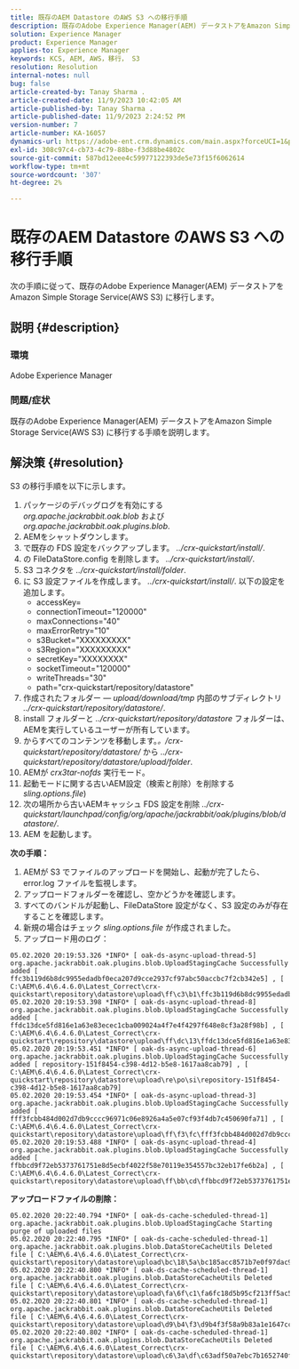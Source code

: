 ```yaml
---
title: 既存のAEM Datastore のAWS S3 への移行手順
description: 既存のAdobe Experience Manager(AEM) データストアをAmazon Simple Storage Service(AWS S3) に移行する方法を説明します。
solution: Experience Manager
product: Experience Manager
applies-to: Experience Manager
keywords: KCS, AEM, AWS，移行， S3
resolution: Resolution
internal-notes: null
bug: false
article-created-by: Tanay Sharma .
article-created-date: 11/9/2023 10:42:05 AM
article-published-by: Tanay Sharma .
article-published-date: 11/9/2023 2:24:52 PM
version-number: 7
article-number: KA-16057
dynamics-url: https://adobe-ent.crm.dynamics.com/main.aspx?forceUCI=1&pagetype=entityrecord&etn=knowledgearticle&id=baf2009e-ec7e-ee11-8179-6045bd006149
exl-id: 308c97c4-cb73-4c79-88be-f3d88be4802c
source-git-commit: 587bd12eee4c59977122393de5e73f15f6062614
workflow-type: tm+mt
source-wordcount: '307'
ht-degree: 2%

---
```


# 既存のAEM Datastore のAWS S3 への移行手順


次の手順に従って、既存のAdobe Experience Manager(AEM) データストアをAmazon Simple Storage Service(AWS S3) に移行します。

## 説明 {#description}


### 環境

Adobe Experience Manager



### 問題/症状

既存のAdobe Experience Manager(AEM) データストアをAmazon Simple Storage Service(AWS S3) に移行する手順を説明します。


## 解決策 {#resolution}


S3 の移行手順を以下に示します。

1. パッケージのデバッグログを有効にする *org.apache.jackrabbit.oak.blob* および *org.apache.jackrabbit.oak.plugins.blob*.
2. AEMをシャットダウンします。
3. で既存の FDS 設定をバックアップします。 *../crx-quickstart/install/*.
4. の FileDataStore.config を削除します。 *../crx-quickstart/install/*.
5. S3 コネクタを *../crx-quickstart/install/folder*.
6. に S3 設定ファイルを作成します。 *../crx-quickstart/install/*. 以下の設定を追加します。 
   - accessKey=
   - connectionTimeout=&quot;120000&quot;
   - maxConnections=&quot;40&quot;
   - maxErrorRetry=&quot;10&quot;
   - s3Bucket=&quot;XXXXXXXXX&quot;
   - s3Region=&quot;XXXXXXXXX&quot;
   - secretKey=&quot;XXXXXXXX&quot;
   - socketTimeout=&quot;120000&quot;
   - writeThreads=&quot;30&quot;
   - path=&quot;crx-quickstart/repository/datastore&quot;
7. 作成されたフォルダー — *upload/download/tmp* 内部のサブディレクトリ *../crx-quickstart/repository/datastore/*.
8. install フォルダーと *../crx-quickstart/repository/datastore* フォルダーは、AEMを実行しているユーザーが所有しています。
9. からすべてのコンテンツを移動します。*。/crx-quickstart/repository/datastore/* から *../crx-quickstart/repository/datastore/upload/folder*.
10. AEMが *crx3tar-nofds* 実行モード。
11. 起動モードに関する古いAEM設定（検索と削除）を削除する *sling.options.file*)
12. 次の場所から古いAEMキャッシュ FDS 設定を削除 *../crx-quickstart/launchpad/config/org/apache/jackrabbit/oak/plugins/blob/datastore/*.
13. AEM を起動します。


<b>次の手順：</b>

1. AEMが S3 でファイルのアップロードを開始し、起動が完了したら、error.log ファイルを監視します。
2. アップロードフォルダーを確認し、空かどうかを確認します。
3. すべてのバンドルが起動し、FileDataStore 設定がなく、S3 設定のみが存在することを確認します。
4. 新規の場合はチェック *sling.options.file* が作成されました。
5. アップロード用のログ：





```
05.02.2020 20:19:53.326 *INFO* [ oak-ds-async-upload-thread-5]  org.apache.jackrabbit.oak.plugins.blob.UploadStagingCache Successfully added [ ffc3b119d6b8dc9955edadbf0eca207d9cce2937cf97abc50accbc7f2cb342e5] , [ C:\AEM\6.4\6.4.6.0\Latest_Correct\crx-quickstart\repository\datastore\upload\ff\c3\b1\ffc3b119d6b8dc9955edadbf0eca207d9cce2937cf97abc50accbc7f2cb342e5] 
05.02.2020 20:19:53.398 *INFO* [ oak-ds-async-upload-thread-8]  org.apache.jackrabbit.oak.plugins.blob.UploadStagingCache Successfully added [ ffdc13dce5fd816e1a63e83ecec1cba009024a4f7e4f4297f648e8cf3a28f98b] , [ C:\AEM\6.4\6.4.6.0\Latest_Correct\crx-quickstart\repository\datastore\upload\ff\dc\13\ffdc13dce5fd816e1a63e83ecec1cba009024a4f7e4f4297f648e8cf3a28f98b] 
05.02.2020 20:19:53.451 *INFO* [ oak-ds-async-upload-thread-6]  org.apache.jackrabbit.oak.plugins.blob.UploadStagingCache Successfully added [ repository-151f8454-c398-4d12-b5e8-1617aa8cab79] , [ C:\AEM\6.4\6.4.6.0\Latest_Correct\crx-quickstart\repository\datastore\upload\re\po\si\repository-151f8454-c398-4d12-b5e8-1617aa8cab79] 
05.02.2020 20:19:53.454 *INFO* [ oak-ds-async-upload-thread-3]  org.apache.jackrabbit.oak.plugins.blob.UploadStagingCache Successfully added [ fff3fcbb484d002d7db9cccc96971c06e8926a4a5e07cf93f4db7c450690fa71] , [ C:\AEM\6.4\6.4.6.0\Latest_Correct\crx-quickstart\repository\datastore\upload\ff\f3\fc\fff3fcbb484d002d7db9cccc96971c06e8926a4a5e07cf93f4db7c450690fa71] 
05.02.2020 20:19:53.488 *INFO* [ oak-ds-async-upload-thread-4]  org.apache.jackrabbit.oak.plugins.blob.UploadStagingCache Successfully added [ ffbbcd9f72eb5373761751e8d5ecbf4022f58e70119e354557bc32eb17fe6b2a] , [ C:\AEM\6.4\6.4.6.0\Latest_Correct\crx-quickstart\repository\datastore\upload\ff\bb\cd\ffbbcd9f72eb5373761751e8d5ecbf4022f58e70119e354557bc32eb17fe6b2a]
```


<b>アップロードファイルの削除：</b>




```
05.02.2020 20:22:40.794 *INFO* [ oak-ds-cache-scheduled-thread-1]  org.apache.jackrabbit.oak.plugins.blob.UploadStagingCache Starting purge of uploaded files
05.02.2020 20:22:40.795 *INFO* [ oak-ds-cache-scheduled-thread-1]  org.apache.jackrabbit.oak.plugins.blob.DataStoreCacheUtils Deleted file [ C:\AEM\6.4\6.4.6.0\Latest_Correct\crx-quickstart\repository\datastore\upload\bc\18\5a\bc185acc8571b7e0f97dac92b0285fe248004909c3d8264e03cfb2a8101bada6] 
05.02.2020 20:22:40.800 *INFO* [ oak-ds-cache-scheduled-thread-1]  org.apache.jackrabbit.oak.plugins.blob.DataStoreCacheUtils Deleted file [ C:\AEM\6.4\6.4.6.0\Latest_Correct\crx-quickstart\repository\datastore\upload\fa\6f\c1\fa6fc18d5b95cf213ff5ac5d9eb0fed7c61310ac2c373ca2cbf187844bf39c24] 
05.02.2020 20:22:40.801 *INFO* [ oak-ds-cache-scheduled-thread-1]  org.apache.jackrabbit.oak.plugins.blob.DataStoreCacheUtils Deleted file [ C:\AEM\6.4\6.4.6.0\Latest_Correct\crx-quickstart\repository\datastore\upload\d9\b4\f3\d9b4f3f58a9b83a1e1647cc23b77d672836171afdccbbbd8726f480b741a4c2e] 
05.02.2020 20:22:40.802 *INFO* [ oak-ds-cache-scheduled-thread-1]  org.apache.jackrabbit.oak.plugins.blob.DataStoreCacheUtils Deleted file [ C:\AEM\6.4\6.4.6.0\Latest_Correct\crx-quickstart\repository\datastore\upload\c6\3a\df\c63adf50a7ebc7b1652740fb8be9b72f5b76d22477f0d411becab2f8eeceb70b]
```
